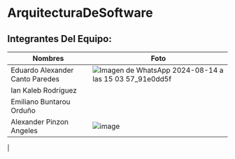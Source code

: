 # ArquitecturaDeSoftware
## Integrantes Del Equipo: 
| Nombres | Foto |
|---------|------|
| Eduardo Alexander Canto Paredes | ![Imagen de WhatsApp 2024-08-14 a las 15 03 57_91e0dd5f](https://github.com/user-attachments/assets/f2a0ae11-7963-4622-839d-7e04a411d21d) |
| Ian Kaleb Rodríguez | |
| Emiliano Buntarou Orduño | |
| Alexander Pinzon Angeles |![image](https://github.com/user-attachments/assets/c6bb587d-2eb0-4d66-8695-3700d9cf50fb)
 |
